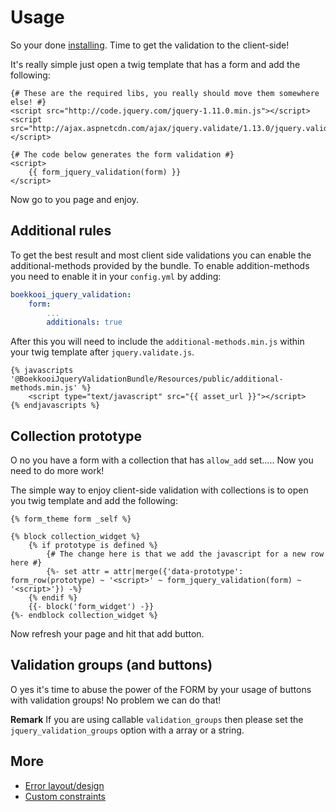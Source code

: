 Usage
============
So your done [installing](doc/install.md). Time to get the validation to the client-side!

It's really simple just open a twig template that has a form and add the following:
```twig
{# These are the required libs, you really should move them somewhere else! #}
<script src="http://code.jquery.com/jquery-1.11.0.min.js"></script>
<script src="http://ajax.aspnetcdn.com/ajax/jquery.validate/1.13.0/jquery.validate.js"></script>

{# The code below generates the form validation #}
<script>
    {{ form_jquery_validation(form) }}
</script>
```
Now go to you page and enjoy.

Additional rules
-------------
To get the best result and most client side validations you can enable the additional-methods provided by the bundle.
To enable addition-methods you need to enable it in your `config.yml` by adding:
```YAML
boekkooi_jquery_validation:
    form:
        ...
        additionals: true
```
After this you will need to include the `additional-methods.min.js` within your twig template after `jquery.validate.js`.
```twig
{% javascripts '@BoekkooiJqueryValidationBundle/Resources/public/additional-methods.min.js' %}
    <script type="text/javascript" src="{{ asset_url }}"></script>
{% endjavascripts %}
```

Collection prototype
-------------
O no you have a form with a collection that has `allow_add` set..... Now you need to do more work!

The simple way to enjoy client-side validation with collections is to open you twig template and add the following:
```twig
{% form_theme form _self %}

{% block collection_widget %}
    {% if prototype is defined %}
        {# The change here is that we add the javascript for a new row here #}
        {%- set attr = attr|merge({'data-prototype': form_row(prototype) ~ '<script>' ~ form_jquery_validation(form) ~ '<script>'}) -%}
    {% endif %}
    {{- block('form_widget') -}}
{%- endblock collection_widget %}
```
Now refresh your page and hit that add button.

Validation groups (and buttons)
-------------
O yes it's time to abuse the power of the FORM by your usage of buttons with validation groups! No problem we can do that!

**Remark** If you are using callable `validation_groups` then please set the `jquery_validation_groups` option with a array or a string.

More
-------------
- [Error layout/design](layout.md)
- [Custom constraints](custom_constraints.md)
